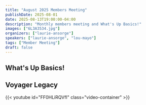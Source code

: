 ```yaml
---
title: "August 2025 Members Meeting"
publishDate: 2025-08-01
date: 2025-08-13T19:00:00-04:00
description: "Monthly members meeting and What's Up Basics!"
images: ["6L3A3534.jpg"]
organizers: ["laurie-ansorge"]
speakers: ["laurie-ansorge", "lou-mayo"]
tags: ["Member Meeting"]
draft: false
---
```


## What's Up Basics!


## Voyager Legacy

{{< youtube id="FF0HLiRQVfI" class="video-container" >}}
